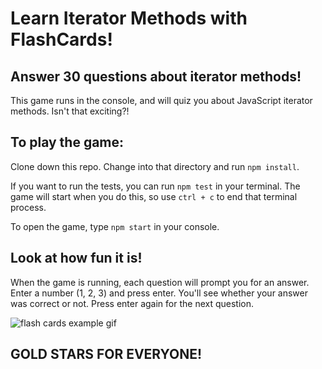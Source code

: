 # Learn Iterator Methods with FlashCards!

## Answer 30 questions about iterator methods!

This game runs in the console, and will quiz you about JavaScript iterator methods. Isn't that exciting?!

## To play the game:

Clone down this repo. Change into that directory and run `npm install`.

If you want to run the tests, you can run `npm test` in your terminal. The game will start when you do this, so use `ctrl + c` to end that terminal process.

To open the game, type `npm start` in your console.

## Look at how fun it is!

When the game is running, each question will prompt you for an answer. Enter a number (1, 2, 3) and press enter. You'll see whether your answer was correct or not. Press enter again for the next question.

![flash cards example gif](https://media.giphy.com/media/GLd237oKlQEzdjQUpR/giphy.gif)

## GOLD STARS FOR EVERYONE!
